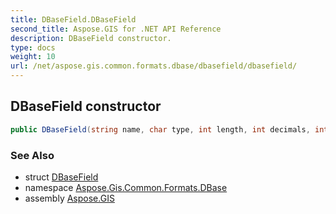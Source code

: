 ```yaml
---
title: DBaseField.DBaseField
second_title: Aspose.GIS for .NET API Reference
description: DBaseField constructor. 
type: docs
weight: 10
url: /net/aspose.gis.common.formats.dbase/dbasefield/dbasefield/
---
```

## DBaseField constructor

```csharp
public DBaseField(string name, char type, int length, int decimals, int offset)
```

### See Also

* struct [DBaseField](../)
* namespace [Aspose.Gis.Common.Formats.DBase](../../dbasefield/)
* assembly [Aspose.GIS](../../../)


